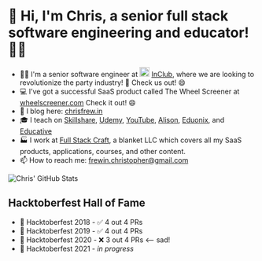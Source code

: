 # 👋 Hi, I'm Chris, a senior full stack software engineering and educator! 👨‍💻

- 👨‍💻 I'm a senior software engineer at <img src="https://wordpress.inclub-app.com/wp-content/uploads//2021/07/Logo_InClub-2-1.svg" height="20px" width="20px"/> [InClub](https://inclub-app.com), where we are looking to revolutionize the party industry! 🥳 Check us out! 😄
- 💻 I’ve got a successful SaaS product called The Wheel Screener at [wheelscreener.com](https://wheelscreener.com) Check it out! 😄
- 📝  I blog here: [chrisfrew.in](https://chrisfrew.in)
- 🎓  I teach on [Skillshare](https://www.skillshare.com/user/christopherfrewin), [Udemy](https://www.udemy.com/user/chris-frewin/), [YouTube](https://www.youtube.com/channel/UCLaNEXFBI1wpGtxvGVjfHKw), [Alison](https://alison.com/profile/public/22027043/Chris%20Frewin), [Eduonix](https://www.eduonix.com/u/chris-frewin), and [Educative](https://www.educative.io/profile/view/5163185537024000)
- 🏭  I work at [Full Stack Craft](https://fullstackcraft.com), a blanket LLC which covers all my SaaS products, applications, courses, and other content.
- 📫  How to reach me: [frewin.christopher@gmail.com](mailto:frewin.christopher@gmail.com)

![Chris' GitHub Stats](https://github-readme-stats.vercel.app/api/?username=princefishthrower&show_icons=true&title_color=f92672&icon_color=00FFFF&text_color=9f9f9f&bg_color=1A1A1A)

## Hacktoberfest Hall of Fame
- 🎃 Hacktoberfest 2018 - ✅ 4 out 4 PRs
- 🎃 Hacktoberfest 2019 - ✅ 4 out 4 PRs
- 🎃 Hacktoberfest 2020 - ❌ 3 out 4 PRs <-- sad!
- 🎃 Hacktoberfest 2021 - _in progress_
